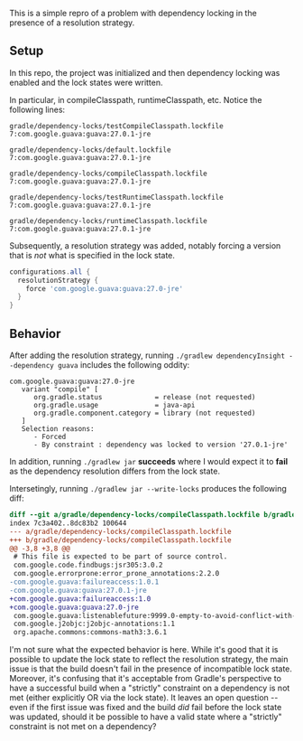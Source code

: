 This is a simple repro of a problem with dependency locking in the presence of a resolution strategy.


## Setup
In this repo, the project was initialized and then dependency locking was enabled and the lock states were written.

In particular, in compileClasspath, runtimeClasspath, etc. Notice the following lines:

```
gradle/dependency-locks/testCompileClasspath.lockfile
7:com.google.guava:guava:27.0.1-jre

gradle/dependency-locks/default.lockfile
7:com.google.guava:guava:27.0.1-jre

gradle/dependency-locks/compileClasspath.lockfile
7:com.google.guava:guava:27.0.1-jre

gradle/dependency-locks/testRuntimeClasspath.lockfile
7:com.google.guava:guava:27.0.1-jre

gradle/dependency-locks/runtimeClasspath.lockfile
7:com.google.guava:guava:27.0.1-jre

```

Subsequently, a resolution strategy was added, notably forcing a version that is _not_ what is specified
in the lock state.

```groovy
configurations.all {
  resolutionStrategy {
    force 'com.google.guava:guava:27.0-jre'
  }
}
```

## Behavior
After adding the resolution strategy, running `./gradlew dependencyInsight --dependency guava` includes the following oddity:
```
com.google.guava:guava:27.0-jre
   variant "compile" [
      org.gradle.status             = release (not requested)
      org.gradle.usage              = java-api
      org.gradle.component.category = library (not requested)
   ]
   Selection reasons:
      - Forced
      - By constraint : dependency was locked to version '27.0.1-jre'
```

In addition, running `./gradlew jar` **succeeds** where I would expect it to **fail** as the dependency resolution differs from the lock state.


Intersetingly, running `./gradlew jar --write-locks` produces the following diff:
```diff
diff --git a/gradle/dependency-locks/compileClasspath.lockfile b/gradle/dependency-locks/compileClasspath.lockfile
index 7c3a402..8dc83b2 100644
--- a/gradle/dependency-locks/compileClasspath.lockfile
+++ b/gradle/dependency-locks/compileClasspath.lockfile
@@ -3,8 +3,8 @@
 # This file is expected to be part of source control.
 com.google.code.findbugs:jsr305:3.0.2
 com.google.errorprone:error_prone_annotations:2.2.0
-com.google.guava:failureaccess:1.0.1
-com.google.guava:guava:27.0.1-jre
+com.google.guava:failureaccess:1.0
+com.google.guava:guava:27.0-jre
 com.google.guava:listenablefuture:9999.0-empty-to-avoid-conflict-with-guava
 com.google.j2objc:j2objc-annotations:1.1
 org.apache.commons:commons-math3:3.6.1
```

I'm not sure what the expected behavior is here. While it's good that it is possible to update the lock state to reflect the resolution strategy, the main issue is that the build doesn't fail in the presence of incompatible lock state. Moreover, it's confusing that it's acceptable from Gradle's perspective to have a successful build when a "strictly" constraint on a dependency is not met (either explicitly OR via the lock state). It leaves an open question -- even if the first issue was fixed and the build _did_ fail before the lock state was updated, should it be possible to have a valid state where a "strictly" constraint is not met on a dependency?
